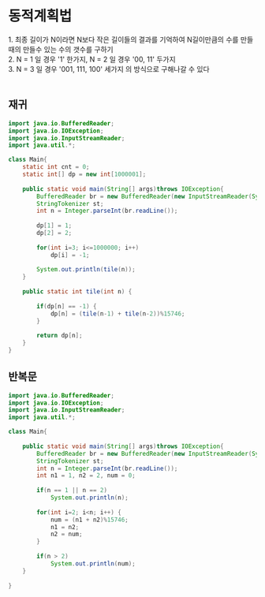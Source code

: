 <h1>동적계획법</h1>
1. 최종 길이가 N이라면 N보다 작은 길이들의 결과를 기억하여 N길이만큼의 수를 만들때의 만들수 있는 수의 갯수를 구하기<br>
2. N = 1 일 경우 '1' 한가지, N = 2 일 경우 '00, 11' 두가지<br>
3. N = 3 일 경우 '001, 111, 100' 세가지 의 방식으로 구해나갈 수 있다<br><br>

<h2>재귀</h2>

```java
import java.io.BufferedReader;
import java.io.IOException;
import java.io.InputStreamReader;
import java.util.*;

class Main{
	static int cnt = 0;
	static int[] dp = new int[1000001];
	
	public static void main(String[] args)throws IOException{
		BufferedReader br = new BufferedReader(new InputStreamReader(System.in));
		StringTokenizer st;
		int n = Integer.parseInt(br.readLine());
		
		dp[1] = 1;
		dp[2] = 2;
		
		for(int i=3; i<=1000000; i++)
			dp[i] = -1;
			
		System.out.println(tile(n));
	}
	
	public static int tile(int n) {
		
		if(dp[n] == -1) {
			dp[n] = (tile(n-1) + tile(n-2))%15746;
		}
		
		return dp[n];
	}
}
```
  
<h2>반복문</h2>
  
```java
import java.io.BufferedReader;
import java.io.IOException;
import java.io.InputStreamReader;
import java.util.*;

class Main{
	
	public static void main(String[] args)throws IOException{
		BufferedReader br = new BufferedReader(new InputStreamReader(System.in));
		StringTokenizer st;
		int n = Integer.parseInt(br.readLine());
		int n1 = 1, n2 = 2, num = 0;
		
		if(n == 1 || n == 2)
			System.out.println(n);
		
		for(int i=2; i<n; i++) {
			num = (n1 + n2)%15746;
			n1 = n2;
			n2 = num;
		}
		
		if(n > 2)
			System.out.println(num);
	}
	
}
```
